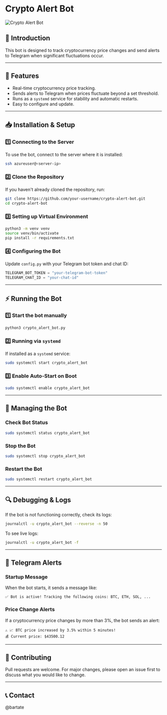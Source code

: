 # Crypto Alert Bot

![Crypto Alert Bot](https://your-image-url-here.com/logo.png)

## 📌 Introduction
This bot is designed to track cryptocurrency price changes and send alerts to Telegram when significant fluctuations occur.

---

## 🚀 Features
- Real-time cryptocurrency price tracking.
- Sends alerts to Telegram when prices fluctuate beyond a set threshold.
- Runs as a `systemd` service for stability and automatic restarts.
- Easy to configure and update.

---

## 📥 Installation & Setup

### **1️⃣ Connecting to the Server**
To use the bot, connect to the server where it is installed:
```bash
ssh azureuser@<server-ip>
```

### **2️⃣ Clone the Repository**
If you haven't already cloned the repository, run:
```bash
git clone https://github.com/your-username/crypto-alert-bot.git
cd crypto-alert-bot
```

### **3️⃣ Setting up Virtual Environment**
```bash
python3 -m venv venv
source venv/bin/activate
pip install -r requirements.txt
```

### **4️⃣ Configuring the Bot**
Update `config.py` with your Telegram bot token and chat ID:
```python
TELEGRAM_BOT_TOKEN = "your-telegram-bot-token"
TELEGRAM_CHAT_ID = "your-chat-id"
```

---

## ⚡ Running the Bot

### **1️⃣ Start the bot manually**
```bash
python3 crypto_alert_bot.py
```

### **2️⃣ Running via `systemd`**
If installed as a `systemd` service:
```bash
sudo systemctl start crypto_alert_bot
```

### **3️⃣ Enable Auto-Start on Boot**
```bash
sudo systemctl enable crypto_alert_bot
```

---

## 🔧 Managing the Bot

### **Check Bot Status**
```bash
sudo systemctl status crypto_alert_bot
```

### **Stop the Bot**
```bash
sudo systemctl stop crypto_alert_bot
```

### **Restart the Bot**
```bash
sudo systemctl restart crypto_alert_bot
```

---

## 🔍 Debugging & Logs
If the bot is not functioning correctly, check its logs:
```bash
journalctl -u crypto_alert_bot --reverse -n 50
```
To see live logs:
```bash
journalctl -u crypto_alert_bot -f
```

---

## 📡 Telegram Alerts

### **Startup Message**
When the bot starts, it sends a message like:
```
✅ Bot is active! Tracking the following coins: BTC, ETH, SOL, ...
```

### **Price Change Alerts**
If a cryptocurrency price changes by more than 3%, the bot sends an alert:
```
⚠️ 📈 BTC price increased by 3.5% within 5 minutes!
💰 Current price: $43500.12
```

---

## 🤝 Contributing
Pull requests are welcome. For major changes, please open an issue first to discuss what you would like to change.

---

## 📞 Contact
@bartate

